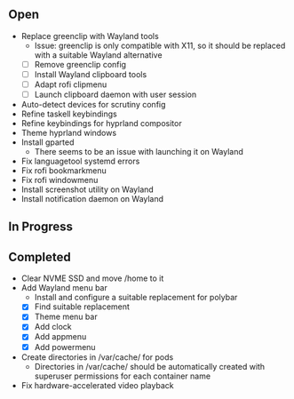 ## Open

- Replace greenclip with Wayland tools
    + Issue: greenclip is only compatible with X11, so it should be replaced with a suitable Wayland alternative
    - [ ] Remove greenclip config
    - [ ] Install Wayland clipboard tools
    - [ ] Adapt rofi clipmenu
    - [ ] Launch clipboard daemon with user session
- Auto-detect devices for scrutiny config
- Refine taskell keybindings
- Refine keybindings for hyprland compositor
- Theme hyprland windows
- Install gparted
    + There seems to be an issue with launching it on Wayland
- Fix languagetool systemd errors
- Fix rofi bookmarkmenu
- Fix rofi windowmenu
- Install screenshot utility on Wayland
- Install notification daemon on Wayland

## In Progress


## Completed

- Clear NVME SSD and move /home to it
- Add Wayland menu bar
    + Install and configure a suitable replacement for polybar
    - [x] Find suitable replacement
    - [x] Theme menu bar
    - [x] Add clock
    - [x] Add appmenu
    - [x] Add powermenu
- Create directories in /var/cache/ for pods
    + Directories in /var/cache/ should be automatically created with superuser permissions for each container name
- Fix hardware-accelerated video playback

